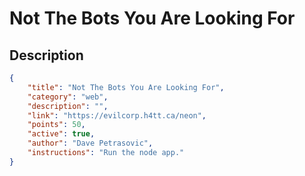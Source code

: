 # Not The Bots You Are Looking For

## Description

```json
{
    "title": "Not The Bots You Are Looking For",
    "category": "web",
    "description": "",
    "link": "https://evilcorp.h4tt.ca/neon",
    "points": 50,
    "active": true,
    "author": "Dave Petrasovic",
    "instructions": "Run the node app."
}
```
